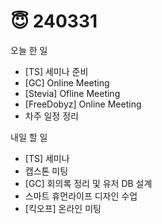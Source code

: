 # 😇 240331

오늘 한 일

* \[TS] 세미나 준비
* \[GC] Online Meeting
* \[Stevia] Ofline Meeting
* \[FreeDobyz] Online Meeting
* 차주 일정 정리

내일 할 일

* \[TS] 세미나
* 캡스톤 미팅
* \[GC] 회의록 정리 및 유저 DB 설계
* 스마트 휴먼라이프 디자인 수업
* \[킥오프] 온라인 미팅
